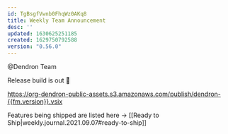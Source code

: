 ```yaml
---
id: TgBsgfVwnb0FhqWz0AKq8
title: Weekly Team Announcement
desc: ''
updated: 1630625251185
created: 1629750792588
version: "0.56.0"
---
```


@Dendron Team 

Release build is out :partying_face: 

<!-- Example link: https://org-dendron-public-assets.s3.amazonaws.com/publish/dendron-0.57.1.vsix -->
https://org-dendron-public-assets.s3.amazonaws.com/publish/dendron-{{fm.version}}.vsix

Features being shipped are listed here -> [[Ready to Ship|weekly.journal.2021.09.07#ready-to-ship]]